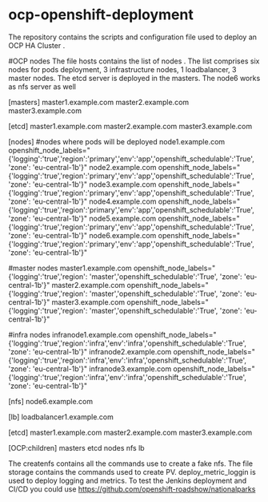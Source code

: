 # ocp-openshift-deployment
 The repository contains the scripts and configuration file used to deploy an OCP HA Cluster . 
 
 #OCP nodes
 The file hosts contains the list of nodes . The list comprises six nodes for pods deployment, 3 infrastructure nodes, 
 1 loadbalancer, 3 master nodes. The etcd server is deployed in the masters. The node6 works as nfs server as well
 
 [masters]
master1.example.com
master2.example.com
master3.example.com

[etcd]
master1.example.com
master2.example.com
master3.example.com

[nodes]
#nodes where pods will be deployed
node1.example.com openshift_node_labels="{'logging':'true','region':'primary','env':'app','openshift_schedulable':'True', 'zone': 'eu-central-1b'}"
node2.example.com openshift_node_labels="{'logging':'true','region':'primary','env':'app','openshift_schedulable':'True', 'zone': 'eu-central-1b'}"
node3.example.com openshift_node_labels="{'logging':'true','region':'primary','env':'app','openshift_schedulable':'True', 'zone': 'eu-central-1b'}"
node4.example.com openshift_node_labels="{'logging':'true','region':'primary','env':'app','openshift_schedulable':'True', 'zone': 'eu-central-1b'}"
node5.example.com openshift_node_labels="{'logging':'true','region':'primary','env':'app','openshift_schedulable':'True', 'zone': 'eu-central-1b'}"
node6.example.com openshift_node_labels="{'logging':'true','region':'primary','env':'app','openshift_schedulable':'True', 'zone': 'eu-central-1b'}"

#master nodes 
master1.example.com openshift_node_labels="{'logging':'true','region': 'master','openshift_schedulable':'True', 'zone': 'eu-central-1b'}"
master2.example.com openshift_node_labels="{'logging':'true','region': 'master','openshift_schedulable':'True', 'zone': 'eu-central-1b'}"
master3.example.com openshift_node_labels="{'logging':'true','region': 'master','openshift_schedulable':'True', 'zone': 'eu-central-1b'}"

#infra nodes
infranode1.example.com openshift_node_labels="{'logging':'true','region':'infra','env':'infra','openshift_schedulable':'True', 'zone': 'eu-central-1b'}"
infranode2.example.com openshift_node_labels="{'logging':'true','region':'infra','env':'infra','openshift_schedulable':'True', 'zone': 'eu-central-1b'}"
infranode3.example.com openshift_node_labels="{'logging':'true','region':'infra','env':'infra','openshift_schedulable':'True', 'zone': 'eu-central-1b'}"


[nfs]
node6.example.com

[lb]
loadbalancer1.example.com

[etcd]
master1.example.com
master2.example.com
master3.example.com

[OCP:children]
masters
etcd
nodes
nfs
lb

The createnfs contains all the commands use to create a fake nfs.
The file storage contains the commands used to create PV.
deploy_metric_loggin  is used to deploy logging and metrics.
To test the Jenkins deployment and CI/CD you could  use https://github.com/openshift-roadshow/nationalparks 

